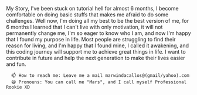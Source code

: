 My Story,
        I've been stuck on tutorial hell for almost 6 months, I become comfortable on doing basic stuffs that makes me afraid to do some challenges.
Well now, I'm doing all my best to be the best version of me, for 6 months I learned that I can't live with only motivation, it will not permanently change me, I'm so eager to know who I am, and now I'm happy that I found my purpose in life.
      Most people are struggling to find their reason for living, and I'm happy that I found mine, I called it awakening, and this coding journey will support me to achieve great things in life. I want to contribute in future and help the next generation to make their lives easier and fun.
      
      📫 How to reach me: Leave me a mail marwindacallos@(gmail/yahoo).com
      😄 Pronouns: You can call me "Mars", and I call myself Professional Rookie XD
     

